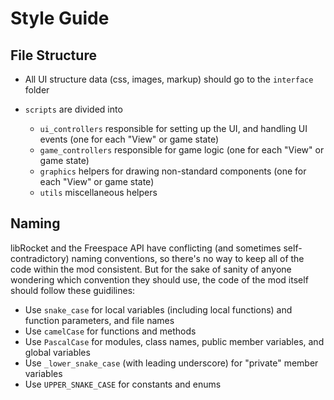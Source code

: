 # Style Guide

## File Structure

- All UI structure data (css, images, markup) should go to the `interface` folder

- `scripts` are divided into

  - `ui_controllers` responsible for setting up the UI, and handling UI events (one for each "View" or game state)
  - `game_controllers` responsible for game logic  (one for each "View" or game state)
  - `graphics` helpers for drawing non-standard components  (one for each "View" or game state)
  - `utils` miscellaneous helpers

## Naming

libRocket and the Freespace API have conflicting (and sometimes self-contradictory) naming conventions, so there's no way to keep all of the code within the mod consistent. But for the sake of sanity of anyone wondering which convention they should use, the code of the mod itself should follow these guidilines:

- Use `snake_case` for local variables (including local functions) and function parameters, and file names
- Use `camelCase` for functions and methods
- Use `PascalCase` for modules, class names, public member variables, and global variables
- Use `_lower_snake_case` (with leading underscore) for "private" member variables
- Use `UPPER_SNAKE_CASE` for constants and enums